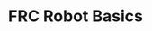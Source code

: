 ---
title: "FRC Robot Basics"
meta_title: ""
description: ""
image: "/images/robotBasics.png"
categories: ["Assembly"]
draft: false
---